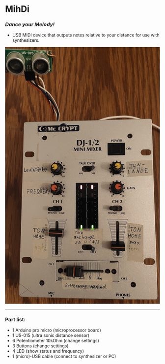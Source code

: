 # MihDi
### *Dance your Melody!*

- USB MIDI device that outputs notes relative to your distance for use with synthesizers.

![image of MihDi System](docs/MihDi01.jpg)

---

### Part list:
- 1 Arduino pro micro (microprocessor board)
- 1 US-015 (ultra sonic distance sensor) 
- 6 Potentiometer 10kOhm (change settings)
- 3 Buttons (change settings)
- 4 LED (show status and frequency)
- 1 (micro)-USB cable (connect to synthesizer or PC)
